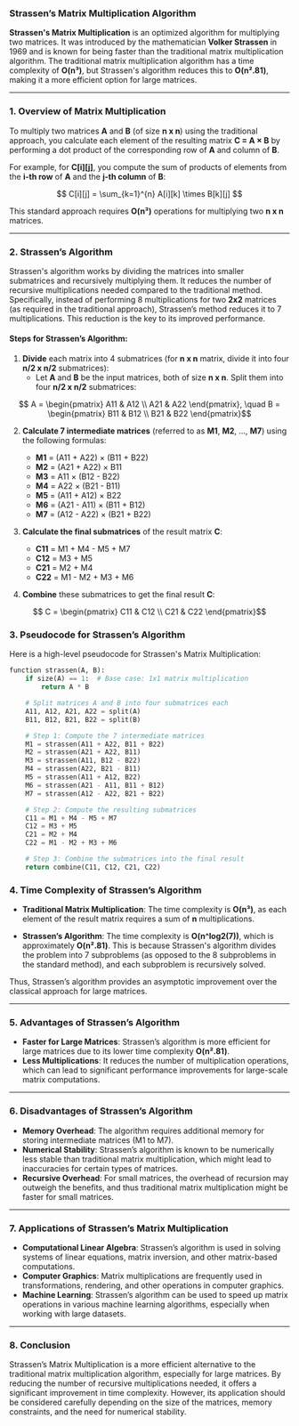 ### **Strassen’s Matrix Multiplication Algorithm**

**Strassen's Matrix Multiplication** is an optimized algorithm for multiplying two matrices. It was introduced by the mathematician **Volker Strassen** in 1969 and is known for being faster than the traditional matrix multiplication algorithm. The traditional matrix multiplication algorithm has a time complexity of **O(n³)**, but Strassen's algorithm reduces this to **O(n².81)**, making it a more efficient option for large matrices.

---

### **1. Overview of Matrix Multiplication**

To multiply two matrices **A** and **B** (of size **n x n**) using the traditional approach, you calculate each element of the resulting matrix **C = A × B** by performing a dot product of the corresponding row of **A** and column of **B**.

For example, for **C[i][j]**, you compute the sum of products of elements from the **i-th row** of **A** and the **j-th column** of **B**:

```math

C[i][j] = \sum_{k=1}^{n} A[i][k] \times B[k][j]

```
This standard approach requires **O(n³)** operations for multiplying two **n x n** matrices.

---

### **2. Strassen’s Algorithm**

Strassen's algorithm works by dividing the matrices into smaller submatrices and recursively multiplying them. It reduces the number of recursive multiplications needed compared to the traditional method. Specifically, instead of performing 8 multiplications for two **2x2** matrices (as required in the traditional approach), Strassen’s method reduces it to 7 multiplications. This reduction is the key to its improved performance.

#### Steps for Strassen’s Algorithm:

1. **Divide** each matrix into 4 submatrices (for **n x n** matrix, divide it into four **n/2 x n/2** submatrices):
   - Let **A** and **B** be the input matrices, both of size **n x n**. Split them into four **n/2 x n/2** submatrices:
   
```math
     A = \begin{pmatrix} A11 & A12 \\ A21 & A22 \end{pmatrix}, \quad B = \begin{pmatrix} B11 & B12 \\ B21 & B22 \end{pmatrix}
```
   
2. **Calculate 7 intermediate matrices** (referred to as **M1**, **M2**, ..., **M7**) using the following formulas:
   - **M1** = (A11 + A22) × (B11 + B22)
   - **M2** = (A21 + A22) × B11
   - **M3** = A11 × (B12 - B22)
   - **M4** = A22 × (B21 - B11)
   - **M5** = (A11 + A12) × B22
   - **M6** = (A21 - A11) × (B11 + B12)
   - **M7** = (A12 - A22) × (B21 + B22)

3. **Calculate the final submatrices** of the result matrix **C**:
   - **C11** = M1 + M4 - M5 + M7
   - **C12** = M3 + M5
   - **C21** = M2 + M4
   - **C22** = M1 - M2 + M3 + M6

4. **Combine** these submatrices to get the final result **C**:
   
```math
   C = \begin{pmatrix} C11 & C12 \\ C21 & C22 \end{pmatrix}
```

### **3. Pseudocode for Strassen’s Algorithm**

Here is a high-level pseudocode for Strassen's Matrix Multiplication:

```python
function strassen(A, B):
    if size(A) == 1:  # Base case: 1x1 matrix multiplication
        return A * B

    # Split matrices A and B into four submatrices each
    A11, A12, A21, A22 = split(A)
    B11, B12, B21, B22 = split(B)

    # Step 1: Compute the 7 intermediate matrices
    M1 = strassen(A11 + A22, B11 + B22)
    M2 = strassen(A21 + A22, B11)
    M3 = strassen(A11, B12 - B22)
    M4 = strassen(A22, B21 - B11)
    M5 = strassen(A11 + A12, B22)
    M6 = strassen(A21 - A11, B11 + B12)
    M7 = strassen(A12 - A22, B21 + B22)

    # Step 2: Compute the resulting submatrices
    C11 = M1 + M4 - M5 + M7
    C12 = M3 + M5
    C21 = M2 + M4
    C22 = M1 - M2 + M3 + M6

    # Step 3: Combine the submatrices into the final result
    return combine(C11, C12, C21, C22)
```

### **4. Time Complexity of Strassen’s Algorithm**

- **Traditional Matrix Multiplication**: The time complexity is **O(n³)**, as each element of the result matrix requires a sum of **n** multiplications.

- **Strassen’s Algorithm**: The time complexity is **O(n^log2(7))**, which is approximately **O(n².81)**. This is because Strassen's algorithm divides the problem into 7 subproblems (as opposed to the 8 subproblems in the standard method), and each subproblem is recursively solved.

Thus, Strassen’s algorithm provides an asymptotic improvement over the classical approach for large matrices.

---

### **5. Advantages of Strassen’s Algorithm**

- **Faster for Large Matrices**: Strassen’s algorithm is more efficient for large matrices due to its lower time complexity **O(n².81)**.
- **Less Multiplications**: It reduces the number of multiplication operations, which can lead to significant performance improvements for large-scale matrix computations.

---

### **6. Disadvantages of Strassen’s Algorithm**

- **Memory Overhead**: The algorithm requires additional memory for storing intermediate matrices (M1 to M7).
- **Numerical Stability**: Strassen’s algorithm is known to be numerically less stable than traditional matrix multiplication, which might lead to inaccuracies for certain types of matrices.
- **Recursive Overhead**: For small matrices, the overhead of recursion may outweigh the benefits, and thus traditional matrix multiplication might be faster for small matrices.

---

### **7. Applications of Strassen’s Matrix Multiplication**

- **Computational Linear Algebra**: Strassen’s algorithm is used in solving systems of linear equations, matrix inversion, and other matrix-based computations.
- **Computer Graphics**: Matrix multiplications are frequently used in transformations, rendering, and other operations in computer graphics.
- **Machine Learning**: Strassen’s algorithm can be used to speed up matrix operations in various machine learning algorithms, especially when working with large datasets.

---

### **8. Conclusion**

Strassen’s Matrix Multiplication is a more efficient alternative to the traditional matrix multiplication algorithm, especially for large matrices. By reducing the number of recursive multiplications needed, it offers a significant improvement in time complexity. However, its application should be considered carefully depending on the size of the matrices, memory constraints, and the need for numerical stability.
